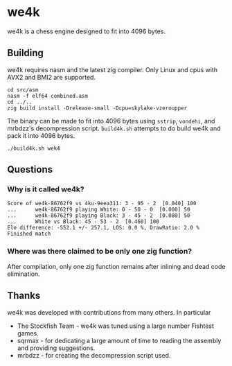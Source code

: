 # we4k
we4k is a chess engine designed to fit into 4096 bytes.

## Building
we4k requires nasm and the latest zig compiler. Only Linux and cpus with AVX2 and BMI2 are supported.
```
cd src/asm
nasm -f elf64 combined.asm
cd ../..
zig build install -Drelease-small -Dcpu=skylake-vzeroupper
```

The binary can be made to fit into 4096 bytes using `sstrip`, `vondehi`, and mrbdzz's decompression script.
`build4k.sh` attempts to do build we4k and pack it into 4096 bytes.
```
./build4k.sh wek4
```

## Questions
### Why is it called we4k?
```
Score of we4k-86762f9 vs 4ku-9eea311: 3 - 95 - 2  [0.040] 100
...      we4k-86762f9 playing White: 0 - 50 - 0  [0.000] 50
...      we4k-86762f9 playing Black: 3 - 45 - 2  [0.080] 50
...      White vs Black: 45 - 53 - 2  [0.460] 100
Elo difference: -552.1 +/- 257.1, LOS: 0.0 %, DrawRatio: 2.0 %
Finished match
```

### Where was there claimed to be only one zig function?
After compilation, only one zig function remains after inlining and dead code elimination.

## Thanks
we4k was developed with contributions from many others. In particular
* The Stockfish Team - we4k was tuned using a large number Fishtest games.
* sqrmax - for dedicating a large amount of time to reading the assembly and providing suggestions.
* mrbdzz - for creating the decompression script used.
